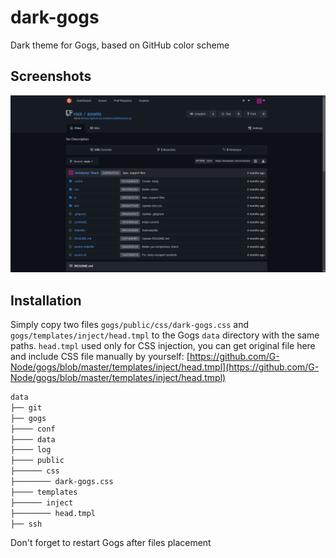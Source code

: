 # dark-gogs

Dark theme for Gogs, based on GitHub color scheme

## Screenshots

![001](screenshots/20221106174837.png)

## Installation

Simply copy two files `gogs/public/css/dark-gogs.css` and `gogs/templates/inject/head.tmpl` to the Gogs `data` directory with the same paths. `head.tmpl` used only for CSS injection, you can get original file here and include CSS file manually by yourself: [https://github.com/G-Node/gogs/blob/master/templates/inject/head.tmpl](https://github.com/G-Node/gogs/blob/master/templates/inject/head.tmpl)

```txt
data
├── git
├── gogs
├──── conf
├──── data
├──── log
├──── public
├────── css
├──────── dark-gogs.css
├──── templates
├────── inject
├──────── head.tmpl
├── ssh
```

Don't forget to restart Gogs after files placement
